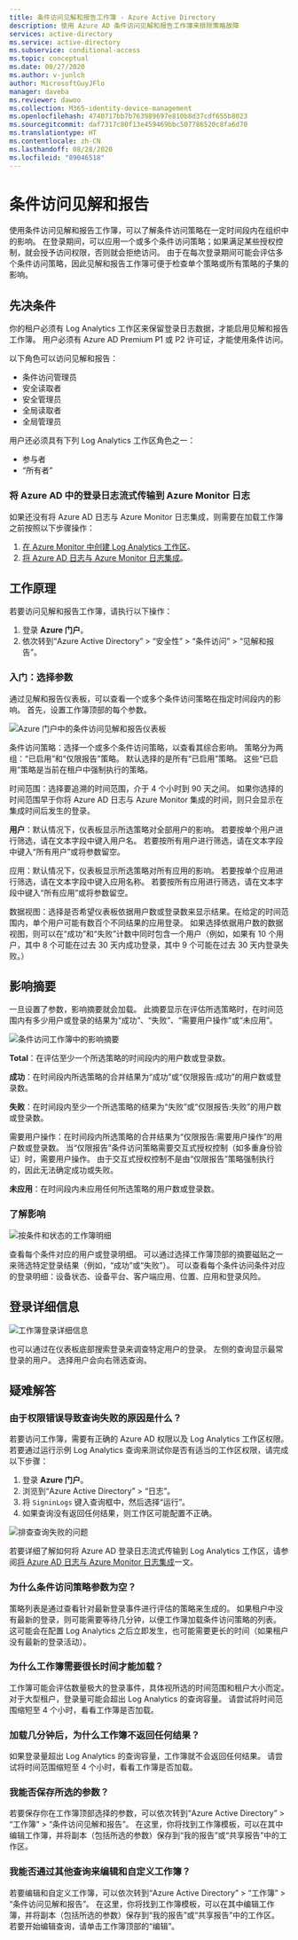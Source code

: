 ```yaml
---
title: 条件访问见解和报告工作簿 - Azure Active Directory
description: 使用 Azure AD 条件访问见解和报告工作簿来排除策略故障
services: active-directory
ms.service: active-directory
ms.subservice: conditional-access
ms.topic: conceptual
ms.date: 08/27/2020
ms.author: v-junlch
author: MicrosoftGuyJFlo
manager: daveba
ms.reviewer: dawoo
ms.collection: M365-identity-device-management
ms.openlocfilehash: 4740717bb7b763989697e810b8d37cdf655b8023
ms.sourcegitcommit: daf7317c80f13e459469bbc507786520c8fa6d70
ms.translationtype: HT
ms.contentlocale: zh-CN
ms.lasthandoff: 08/28/2020
ms.locfileid: "89046518"
---
```

# <a name="conditional-access-insights-and-reporting"></a>条件访问见解和报告

使用条件访问见解和报告工作簿，可以了解条件访问策略在一定时间段内在组织中的影响。 在登录期间，可以应用一个或多个条件访问策略；如果满足某些授权控制，就会授予访问权限，否则就会拒绝访问。 由于在每次登录期间可能会评估多个条件访问策略，因此见解和报告工作簿可便于检查单个策略或所有策略的子集的影响。  

## <a name="prerequisites"></a>先决条件

你的租户必须有 Log Analytics 工作区来保留登录日志数据，才能启用见解和报告工作簿。 用户必须有 Azure AD Premium P1 或 P2 许可证，才能使用条件访问。

以下角色可以访问见解和报告：  

- 条件访问管理员 
- 安全读取者 
- 安全管理员 
- 全局读取者 
- 全局管理员 

用户还必须具有下列 Log Analytics 工作区角色之一：  

- 参与者  
- “所有者” 

### <a name="stream-sign-in-logs-from-azure-ad-to-azure-monitor-logs"></a>将 Azure AD 中的登录日志流式传输到 Azure Monitor 日志 

如果还没有将 Azure AD 日志与 Azure Monitor 日志集成，则需要在加载工作簿之前按照以下步骤操作：  

1. [在 Azure Monitor 中创建 Log Analytics 工作区](../../azure-monitor/learn/quick-create-workspace.md)。
1. [将 Azure AD 日志与 Azure Monitor 日志集成](../reports-monitoring/howto-integrate-activity-logs-with-log-analytics.md)。

## <a name="how-it-works"></a>工作原理 

若要访问见解和报告工作簿，请执行以下操作：  

1. 登录 **Azure 门户**。
1. 依次转到“Azure Active Directory” > “安全性” > “条件访问” > “见解和报告”。

### <a name="get-started-select-parameters"></a>入门：选择参数 

通过见解和报告仪表板，可以查看一个或多个条件访问策略在指定时间段内的影响。 首先，设置工作簿顶部的每个参数。 

![Azure 门户中的条件访问见解和报告仪表板](./media/howto-conditional-access-insights-reporting/conditional-access-insights-and-reporting-dashboard.png)

条件访问策略：选择一个或多个条件访问策略，以查看其综合影响。 策略分为两组：“已启用”和“仅限报告”策略。 默认选择的是所有“已启用”策略。 这些“已启用”策略是当前在租户中强制执行的策略。  

时间范围：选择要追溯的时间范围，介于 4 个小时到 90 天之间。 如果你选择的时间范围早于你将 Azure AD 日志与 Azure Monitor 集成的时间，则只会显示在集成时间后发生的登录。  

**用户**：默认情况下，仪表板显示所选策略对全部用户的影响。 若要按单个用户进行筛选，请在文本字段中键入用户名。 若要按所有用户进行筛选，请在文本字段中键入“所有用户”或将参数留空。 

应用：默认情况下，仪表板显示所选策略对所有应用的影响。 若要按单个应用进行筛选，请在文本字段中键入应用名称。 若要按所有应用进行筛选，请在文本字段中键入“所有应用”或将参数留空。 

数据视图：选择是否希望仪表板依据用户数或登录数来显示结果。在给定的时间范围内，单个用户可能有数百个不同结果的应用登录。 如果选择依据用户数的数据视图，则可以在“成功”和“失败”计数中同时包含一个用户（例如，如果有 10 个用户，其中 8 个可能在过去 30 天内成功登录，其中 9 个可能在过去 30 天内登录失败。）

## <a name="impact-summary"></a>影响摘要 

一旦设置了参数，影响摘要就会加载。 此摘要显示在评估所选策略时，在时间范围内有多少用户或登录的结果为“成功”、“失败”、“需要用户操作”或“未应用”。  

![条件访问工作簿中的影响摘要](./media/howto-conditional-access-insights-reporting/workbook-impact-summary.png)

**Total**：在评估至少一个所选策略的时间段内的用户数或登录数。

**成功**：在时间段内所选策略的合并结果为“成功”或“仅限报告:成功”的用户数或登录数。

**失败**：在时间段内至少一个所选策略的结果为“失败”或“仅限报告:失败”的用户数或登录数。

需要用户操作：在时间段内所选策略的合并结果为“仅限报告:需要用户操作”的用户数或登录数。 当“仅限报告”条件访问策略需要交互式授权控制（如多重身份验证）时，需要用户操作。 由于交互式授权控制不是由“仅限报告”策略强制执行的，因此无法确定成功或失败。  

**未应用**：在时间段内未应用任何所选策略的用户数或登录数。

### <a name="understanding-the-impact"></a>了解影响 

![按条件和状态的工作簿明细](./media/howto-conditional-access-insights-reporting/workbook-breakdown-condition-and-status.png)

查看每个条件对应的用户或登录明细。 可以通过选择工作簿顶部的摘要磁贴之一来筛选特定登录结果（例如，“成功”或“失败”）。 可以查看每个条件访问条件对应的登录明细：设备状态、设备平台、客户端应用、位置、应用和登录风险。  

## <a name="sign-in-details"></a>登录详细信息 

![工作簿登录详细信息](./media/howto-conditional-access-insights-reporting/workbook-sign-in-details.png)

也可以通过在仪表板底部搜索登录来调查特定用户的登录。 左侧的查询显示最常登录的用户。 选择用户会向右筛选查询。  

## <a name="troubleshooting"></a>疑难解答

### <a name="why-are-queries-failing-due-to-a-permissions-error"></a>由于权限错误导致查询失败的原因是什么？

若要访问工作簿，需要有正确的 Azure AD 权限以及 Log Analytics 工作区权限。 若要通过运行示例 Log Analytics 查询来测试你是否有适当的工作区权限，请完成以下步骤：

1. 登录 **Azure 门户**。
1. 浏览到“Azure Active Directory” > “日志”。
1. 将 `SigninLogs` 键入查询框中，然后选择“运行”。
1. 如果查询没有返回任何结果，则工作区可能配置不正确。 

![排查查询失败的问题](./media/howto-conditional-access-insights-reporting/query-troubleshoot-sign-in-logs.png)

若要详细了解如何将 Azure AD 登录日志流式传输到 Log Analytics 工作区，请参阅[将 Azure AD 日志与 Azure Monitor 日志集成](../reports-monitoring/howto-integrate-activity-logs-with-log-analytics.md)一文。

### <a name="why-is-the-conditional-access-policies-parameter-is-empty"></a>为什么条件访问策略参数为空？

策略列表是通过查看针对最新登录事件进行评估的策略来生成的。 如果租户中没有最新的登录，则可能需要等待几分钟，以便工作簿加载条件访问策略的列表。 这可能会在配置 Log Analytics 之后立即发生，也可能需要更长的时间（如果租户没有最新的登录活动）。

### <a name="why-is-the-workbook-taking-a-long-time-to-load"></a>为什么工作簿需要很长时间才能加载？  

工作簿可能会评估数量极大的登录事件，具体视所选的时间范围和租户大小而定。 对于大型租户，登录量可能会超出 Log Analytics 的查询容量。 请尝试将时间范围缩短至 4 个小时，看看工作簿是否加载。  

### <a name="after-loading-for-a-few-minutes-why-is-the-workbook-returning-zero-results"></a>加载几分钟后，为什么工作簿不返回任何结果？ 

如果登录量超出 Log Analytics 的查询容量，工作簿就不会返回任何结果。 请尝试将时间范围缩短至 4 个小时，看看工作簿是否加载。  

### <a name="can-i-save-my-parameter-selections"></a>我能否保存所选的参数？  

若要保存你在工作簿顶部选择的参数，可以依次转到“Azure Active Directory” > “工作簿” > “条件访问见解和报告”。 在这里，你将找到工作簿模板，可以在其中编辑工作簿，并将副本（包括所选的参数）保存到“我的报告”或“共享报告”中的工作区。 

### <a name="can-i-edit-and-customize-the-workbook-with-additional-queries"></a>我能否通过其他查询来编辑和自定义工作簿？ 

若要编辑和自定义工作簿，可以依次转到“Azure Active Directory” > “工作簿” > “条件访问见解和报告”。 在这里，你将找到工作簿模板，可以在其中编辑工作簿，并将副本（包括所选的参数）保存到“我的报告”或“共享报告”中的工作区。 若要开始编辑查询，请单击工作簿顶部的“编辑”。  
 

